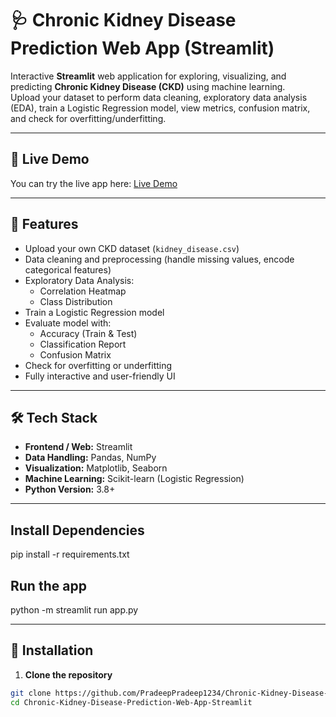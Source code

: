 # 🩺 Chronic Kidney Disease Prediction Web App (Streamlit)

Interactive **Streamlit** web application for exploring, visualizing, and predicting **Chronic Kidney Disease (CKD)** using machine learning.  
Upload your dataset to perform data cleaning, exploratory data analysis (EDA), train a Logistic Regression model, view metrics, confusion matrix, and check for overfitting/underfitting.

---

## 🔗 Live Demo
You can try the live app here: [Live Demo](https://chronic-kidney-disease-prediction-1.streamlit.app/)  


---

## 📌 Features
- Upload your own CKD dataset (`kidney_disease.csv`)  
- Data cleaning and preprocessing (handle missing values, encode categorical features)  
- Exploratory Data Analysis:
  - Correlation Heatmap  
  - Class Distribution  
- Train a Logistic Regression model  
- Evaluate model with:
  - Accuracy (Train & Test)  
  - Classification Report  
  - Confusion Matrix  
- Check for overfitting or underfitting  
- Fully interactive and user-friendly UI

---

## 🛠️ Tech Stack
- **Frontend / Web:** Streamlit  
- **Data Handling:** Pandas, NumPy  
- **Visualization:** Matplotlib, Seaborn  
- **Machine Learning:** Scikit-learn (Logistic Regression)  
- **Python Version:** 3.8+  

---

## Install Dependencies

pip install -r requirements.txt

## Run the app

python -m streamlit run app.py

---

## 📂 Installation

1. **Clone the repository**
```bash
git clone https://github.com/PradeepPradeep1234/Chronic-Kidney-Disease-Prediction-Web-App-Streamlit.git
cd Chronic-Kidney-Disease-Prediction-Web-App-Streamlit



